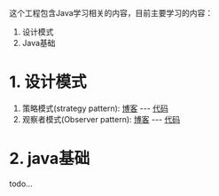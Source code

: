 这个工程包含Java学习相关的内容，目前主要学习的内容：
1. 设计模式
2. Java基础


# 1. 设计模式
1. 策略模式(strategy pattern): [博客](https://bruceeezhao.github.io/2020/10/14/%E8%AE%BE%E8%AE%A1%E6%A8%A1%E5%BC%8F%E5%AD%A6%E4%B9%A0%E4%B9%8B-01%E7%AD%96%E7%95%A5%E6%A8%A1%E5%BC%8F/) --- [代码](https://github.com/bruceEeZhao/JavaLearn/tree/master/designPatterns/src/strategy)
2. 观察者模式(Observer pattern): [博客](https://bruceeezhao.github.io/2020/10/16/%E8%AE%BE%E8%AE%A1%E6%A8%A1%E5%BC%8F%E5%AD%A6%E4%B9%A0%E4%B9%8B-02ObserverPattern/) --- [代码](https://github.com/bruceEeZhao/JavaLearn/tree/master/designPatterns/src/observer)

# 2. java基础
todo...